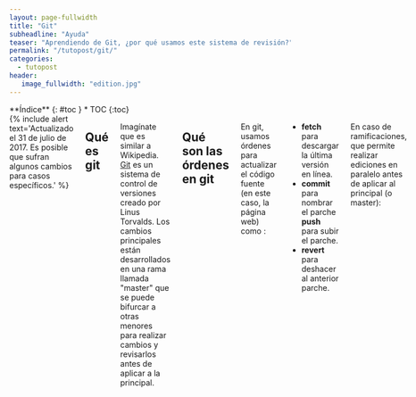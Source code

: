 ```yaml
---
layout: page-fullwidth
title: "Git"
subheadline: "Ayuda"
teaser: "Aprendiendo de Git, ¿por qué usamos este sistema de revisión?"
permalink: "/tutopost/git/"
categories:
  - tutopost
header:
   image_fullwidth: "edition.jpg"
---
```

<div class="row">
<div class="medium-4 medium-push-8 columns" markdown="1">
<div class="panel radius" markdown="1">
**Índice**
{: #toc }
*  TOC
{:toc}
</div>
</div><!-- /.medium-4.columns -->

<div class="medium-8 medium-pull-4 columns" markdown="1">
{% include alert text='Actualizado el 31 de julio de 2017. Es posible que sufran algunos cambios para casos específicos.' %}

## Qué es git

Imagínate que es similar a Wikipedia. [Git](https://es.wikipedia.org/wiki/Git) es un sistema de control de versiones creado por Linus Torvalds. Los cambios principales están desarrollados en una rama llamada "master" que se puede bifurcar a otras menores para realizar cambios y revisarlos antes de aplicar a la principal.

## Qué son las órdenes en git

En git, usamos órdenes para actualizar el código fuente (en este caso, la página web) como :
* **fetch** para descargar la última versión en línea.
* **commit** para nombrar el parche **push** para subir el parche.
* **revert** para deshacer al anterior parche.

En caso de ramificaciones, que permite realizar ediciones en paralelo antes de aplicar al principal (o master):
* **merge [nombre de rama]** para aplicar los parches de la rama temporal a la principal
* **pull** para ejecutar descargar los últimos parches y aplicar los tuyos o los parches de la rama temporal

Nos enfocaremos en los dos primeros de la lista.

### Porqué usamos Git

* Trabajo colaborativo, no importa la cantidad de editores
* Fácil descarga usando el archivo git
* Mudable, entre Github, Gitlab y otros
* Cada edición (**parche**) es registrada y se puede revertir
* No es necesario subir todo el contenido, solo las modificaciones
* El código se puede compartir si necesita
* El código fuente puede ejecutarse directamente
* No necesita base de datos SQL
* A diferencia de FTP o SFTP, el flujo de trabajo es más estable
* Accesible para todos los equipos, basta usar un cliente Git

## Disponibilidad

La mayoría de órdenes son de la terminal; no obstante, te recomendamos usar aplicaciones con interfaz gráfica como [Git Cola](https://git-cola.github.io/) o similares desde Deepin Store.

## Agradecimientos

Este editor fue creado para Deepin en Español y está licenciado bajo MIT.

La fuente oficial de Git proviene del [manual de 2014](https://git-scm.com/book/es/v2). Las razones para usar Git vienen de [CoffeDevs](https://blog.coffeedevs.com/8-razones-para-usar-git/)

</div><!-- /.medium-8.columns -->
</div><!-- /.row -->

